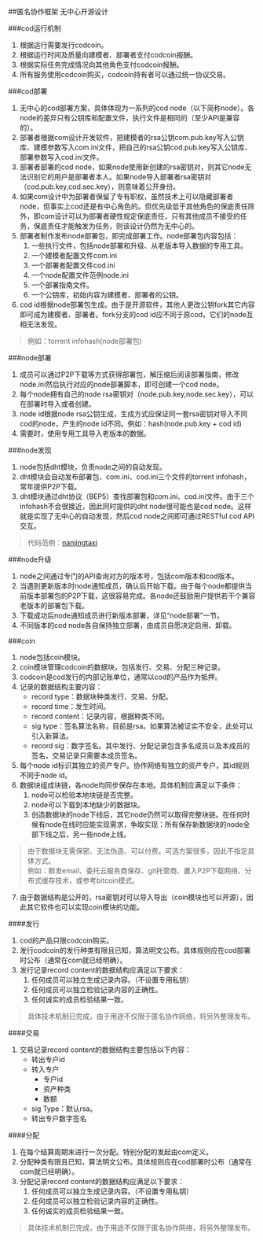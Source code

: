 ##匿名协作框架
无中心开源设计


###cod运行机制
1. 根据运行需要发行codcoin。
2. 根据运行时间及质量向建模者、部署者支付codcoin报酬。
3. 根据实际任务完成情况向其他角色支付codcoin报酬。
4. 所有服务使用codcoin购买，codcoin持有者可以通过统一协议交易。

###cod部署
1. 无中心的cod部署方案，具体体现为一系列的cod node（以下简称node）。各node的差异只有公钥库和配置文件，执行文件是相同的（至少API是兼容的）。
2. 部署者根据com设计开发软件，把建模者的rsa公钥com.pub.key写入公钥库、建模参数写入com.ini文件，把自己的rsa公钥cod.pub.key写入公钥库、部署参数写入cod.ini文件。
3. 部署者部署的cod node，如果node使用新创建的rsa密钥对，则其它node无法识别它的用户是部署者本人。如果node导入部署者rsa密钥对（cod.pub.key,cod.sec.key），则意味着公开身份。
4. 如果com设计中为部署者保留了专有职权，虽然技术上可以隐藏部署者node，但事实上cod还是有中心角色的。但优先级低于其他角色的保底责任除外，即com设计可以为部署者硬性规定保底责任，只有其他成员不接受的任务，保底责任才能触发为任务，则该设计仍然为无中心的。
5. 部署者制作发布node部署包，即完成部署工作。node部署包内容包括：
    1. 一些执行文件，包括node部署和升级、从老版本导入数据的专用工具。
    2. 一个建模者配置文件com.ini
    3. 一个部署者配置文件cod.ini
    4. 一个node配置文件范例node.ini
    5. 一个部署指南文件。
    6. 一个公钥库，初始内容为建模者、部署者的公钥。
6. cod id根据node部署包生成。由于是开源软件，其他人更改公钥fork其它内容即可成为建模者、部署者。fork分支的cod id应不同于原cod，它们的node互相无法发现。
>   例如：torrent infohash(node部署包)

###node部署
1. 成员可以通过P2P下载等方式获得部署包，解压缩后阅读部署指南，修改node.ini然后执行对应的node部署脚本，即可创建一个cod node。
2. 每个node拥有自己的node rsa密钥对（node.pub.key,node.sec.key），可以在部署时导入或者创建。
3. node id根据node rsa公钥生成，生成方式应保证同一套rsa密钥对导入不同cod的node，产生的node id不同。例如：hash(node.pub.key + cod id)
4. 需要时，使用专用工具导入老版本的数据。

###node发现
1. node包括dht模块，负责node之间的自动发现。
2. dht模块会自动发布部署包、com.ini、cod.ini三个文件的torrent infohash，常年提供P2P下载。
3. dht模块通过dht协议（BEP5）查找部署包和com.ini、cod.ini文件。由于三个infohash不会很接近，因此同时提供的dht node很可能也是cod node。这样就是实现了无中心的自动发现，然后cod node之间即可通过RESTful cod API交互。
>    代码范例：[nanjingtaxi](https://github.com/chewxy/nanjingtaxi)

###node升级
1. node之间通过专门的API查询对方的版本号，包括com版本和cod版本。
2. 当遇到更新版本时node通知成员，确认后开始下载。由于每个node都提供当前版本部署包的P2P下载，这很容易完成。各node还鼓励用户提供若干个兼容老版本的部署包下载。
3. 下载成功后node通知成员进行新版本部署，详见“node部署”一节。
4. 不同版本的cod node各自保持独立部署，由成员自愿决定启用、卸载。

###coin
1. node包括coin模块。
2. coin模块管理codcoin的数据块，包括发行、交易、分配三种记录。
3. codcoin是cod发行的内部记账单位，通常以cod的产品作为抵押。
4. 记录的数据结构主要内容：
	- record type：数据块种类发行、交易、分配。
	- record time：发生时间。
	- record content：记录内容，根据种类不同。
	- sig type：签名算法名称，目前是rsa。如果算法被证实不安全，此处可以引入新算法。
	- record sig：数字签名。其中发行、分配记录包含多名成员以及本成员的签名，交易记录只需要本成员签名。
5. 每个node id标识其独立的资产专户。协作网络有独立的资产专户，其id规则不同于node id。
6. 数据块组成块链，各node均同步保存在本地。具体机制应满足以下条件：
	1. node可以检验本地块链是否完整。
	2. node可以下载到本地缺少的数据块。
	3. 创造数据块的node下线后，其它node仍然可以取得完整块链。在任何时候有node在线时应能实现需求，争取实现：所有保存新数据块的node全部下线之后，另一些node上线。
>   由于数据块无需保密、无法伪造、可以付费。可选方案很多，因此不指定具体方式。    
>   例如：群发email、委托云服务商保存、git托管商、置入P2P下载网络、分布式缓存技术，或参考bitcoin模式。

7. 由于数据结构是公开的，rsa密钥对可以导入导出（coin模块也可以开源），因此其它软件也可以实现coin模块的功能。

####发行
1. cod的产品只限codcoin购买。
2. 发行codcoin的发行种类有限且已知，算法明文公布。具体规则应在cod部署时公布（通常在com就已经明确）。
3. 发行记录record content的数据结构应满足以下要求：
	1. 任何成员可以独立生成记录内容。（不设置专用私钥）
	2. 任何成员可以独立检验记录内容的正确性。
	3. 任何诚实的成员检验结果一致。
>   具体技术机制已完成，由于用途不仅限于匿名协作网络，将另外整理发布。

####交易
1. 交易记录record content的数据结构主要包括以下内容：
	- 转出专户id
	- 转入专户
		- 专户id
		- 资产种类
		- 数额
	- sig Type：默认rsa。
	- 转出专户数字签名

####分配
1. 在每个结算周期末进行一次分配。特别分配的发起由com定义。
2. 分配种类有限且已知，算法明文公布。具体规则应在cod部署时公布（通常在com就已经明确）。
3. 分配记录record content的数据结构应满足以下要求：
	1. 任何成员可以独立生成记录内容。（不设置专用私钥）
	2. 任何成员可以独立检验记录内容的正确性。
	3. 任何诚实的成员检验结果一致。
>   具体技术机制已完成，由于用途不仅限于匿名协作网络，将另外整理发布。